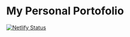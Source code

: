 # My Personal Portofolio
[![Netlify Status](https://api.netlify.com/api/v1/badges/0a319abb-ad21-4502-8673-fdef1f46cc5a/deploy-status)](https://app.netlify.com/sites/faeztgh/deploys)
